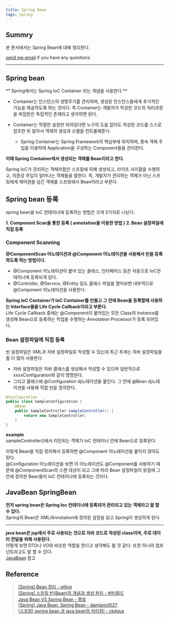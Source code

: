```yaml
---
title: Spring Bean
tags: Spring
---
```


## Summry

본 문서에서는 Spring Bean에 대해 정리한다.  

[send me email](mailto:jewel7492@gmail.com) if you have any questions.

<!--more-->

---

## Spring bean

** Spring에서는 Spring IoC Container 라는 개념을 사용한다.**  

* Container는 인스턴스의 생명주기를 관리하며, 생성된 인스턴스들에게 추가적인 기능을 제공하도록 하는 것이다. 즉 Container는 개발자가 작성한 코드의 처리과정을 위임받은 독립적인 존재라고 생각하면 된다.  

* Container는 적절한 설정만 되어있다면 누구의 도움 없이도 작성한 코드를 스스로 참조한 뒤 알아서 객체의 생성과 소멸을 컨트롤해준다.  
    * Spring Container는 Spring Framework의 핵심부에 위치하며, 종속 객체 주입을 이용하여 Application을 구성하는 Component들을 관리한다.  

**이때 Spring Container에서 생성되는 객체를 Bean이라고 한다.**  

Spring IoC가 관리하는 객체라함은 스프링에 의해 생성되고, 라이프 사이클을 수행하고, 의존성 주입이 일어나는 객체들을 말한다. 즉, 개발자가 관리하는 객체가 아닌 스프링에게 제어권을 넘긴 객체를 스프링에서 Bean이라고 부른다.  

## Spring bean 등록

spring bean을 IoC 컨테이너에 등록하는 방법은 크게 2가지로 나뉜다.

**1. Component Scan을 통한 등록 ( annotation을 이용한 방법 )**
**2. Bean 설정파일에 직접 등록**  

### Component Scanning

**@ComponentScan 어노테이션과 @Component 어노테이션을 사용해서 빈을 등록하도록 하는 방법이다.**  
* @Component 어노테이션이 붙어 있는 클래스, 인터페이스 등은 자동으로 IoC컨테이너에 등록되게 된다.
* @Controller, @Service, @Entity 등도 클래스 파일을 열어보면 내부적으로 @Component 어노테이션을 사용한다.  

**Spring IoC Container가 IoC Container를 만들고 그 안에 Bean을 등록할때 사용하는 Interface들을 Life Cycle Callback이라고 부른다.**  
Life Cycle Callback 중에는 @Component이 붙어있는 모든 Class의 Instance를 생성해 Bean으로 등록하는 작업을 수행하는 Annotation Processor가 등록 되어있다.  

### Bean 설정파일에 직접 등록

빈 설정파일은 XML과 자바 설정파일로 작성할 수 있는데 최근 추세는 자바 설정파일을 좀 더 많이 사용한다.  
* 자바 설정파일은 자바 클래스를 생성해서 작성할 수 있으며 일반적으로 xxxxConfiguration와 같이 명명한다.  
* 그리고 클래스에 @Configuration dj노테이션을 붙인다. 그 안에 @Bean dj노테이션을 사용해 직접 빈을 정의한다.

```java
@Configuration
public class SampleConfiguration {
    @Bean
    public SampleController sampleController() {
        return new SampleController;
    }
}
```
**example**  
sampleController()에서 리턴되는 객체가 IoC 컨테이너 안에 Bean으로 등록된다.  

이렇게 Bean을 직접 정의해서 등록하면 @Component 어노테이션을 붙이지 않아도 된다.  
@Configuration 어노테이션을 보면 이 어노테이션도 @Component를 사용하기 때문에 @ComponentScan의 스캔 대상이 되고 그에 따라 Bean 설정파일이 읽힐때 그 안에 정의한 Bean들이 IoC 컨테이너에 등록되는 것이다.

## JavaBean SpringBean

**먼저 spring bean은 Spring Ioc 컨테이너에 등록되어 관리되고 있는 객체라고 말 할 수 있다.**  
Spring의 Bean은 XML/Annotation에 정의된 설정을 읽고 Spring이 생성하게 된다.


---

**java bean은 jsp에서 주로 사용되는 것으로 자바 코드로 작성된 class이며, 주로 데이터 전달을 위해 사용된다.**  
어떻게 보면 DTO나 VO와 비슷한 역할을 한다고 생각해도 될 것 같다. 또한 하나의 컴포넌트라고도 말 할 수 있다.  
[JavaBean](https://limjunho.github.io/2021/08/12/JAVA-Bean.html) 참고

## Reference

> [[Spring] Bean 정리 - gillog](https://velog.io/@gillog/Spring-Bean-%EC%A0%95%EB%A6%AC)  
> [[Spring] 스프링 빈(Bean)의 개념과 생성 원리 - 버터필드](https://atoz-develop.tistory.com/entry/Spring-%EC%8A%A4%ED%94%84%EB%A7%81-%EB%B9%88Bean%EC%9D%98-%EA%B0%9C%EB%85%90%EA%B3%BC-%EC%83%9D%EC%84%B1-%EC%9B%90%EB%A6%AC)  
> [Java Bean VS Spring Bean - 짱호](https://jjingho.tistory.com/10)  
> [[Spring] Java Bean, Spring Bean - damiano1027](https://velog.io/@damiano1027/Spring-Java-Bean-Spring-Bean)  
> [[스프링] spring bean 과 java bean의 차이점! - ckdgus](https://ckdgus.tistory.com/71)  

